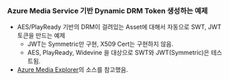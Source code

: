 ### Azure Media Service 기반 Dynamic DRM Token 생성하는 예제
 - AES/PlayReady 기반의 DRM이 걸려있는 Asset에 대해서 자동으로 SWT, JWT 토큰을 만드는 예제
    - JWT는 Symmetric만 구현, X509 Cert는 구현하지 않음.
    - AES, PlayReady, Widevine 을 대상으로 SWT와 JWT(Symmetric)은 테스트됨.
 - [Azure Media Explorer](https://github.com/Azure/Azure-Media-Services-Explorer)의 소스를 참고했음.

